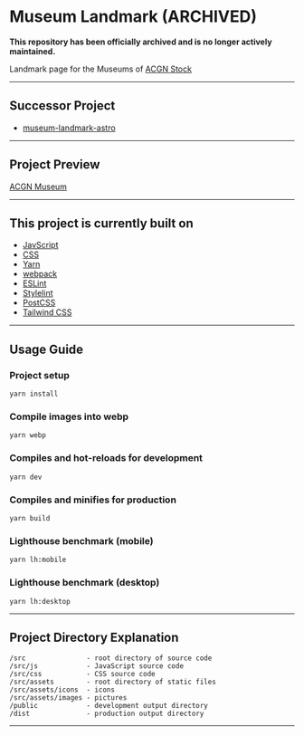 # Museum Landmark (ARCHIVED)
**This repository has been officially archived and is no longer actively maintained.**

Landmark page for the Museums of [ACGN Stock](https://acgn-stock.com/)

- - -

## Successor Project

* [museum-landmark-astro](https://github.com/erase2004/museum-landmark-astro)

- - -

## Project Preview

[ACGN Museum](https://museum.acgn-stock.com)

- - -

## This project is currently built on

- [JavScript](https://developer.mozilla.org/en-US/docs/Web/JavaScript)
- [CSS](https://developer.mozilla.org/en-US/docs/Web/CSS)
- [Yarn](https://yarnpkg.com/)
- [webpack](https://webpack.js.org/)
- [ESLint](https://eslint.org/)
- [Stylelint](https://stylelint.io/)
- [PostCSS](https://postcss.org/)
- [Tailwind CSS](https://tailwindcss.com/)

- - -

## Usage Guide

### Project setup
```
yarn install
```

### Compile images into webp
```
yarn webp
```

### Compiles and hot-reloads for development
```
yarn dev
```

### Compiles and minifies for production
```
yarn build
```

### Lighthouse benchmark (mobile)
```
yarn lh:mobile
```

### Lighthouse benchmark (desktop)
```
yarn lh:desktop
```

- - -

## Project Directory Explanation
    /src               - root directory of source code
    /src/js            - JavaScript source code
    /src/css           - CSS source code
    /src/assets        - root directory of static files
    /src/assets/icons  - icons
    /src/assets/images - pictures
    /public            - development output directory
    /dist              - production output directory

- - -

